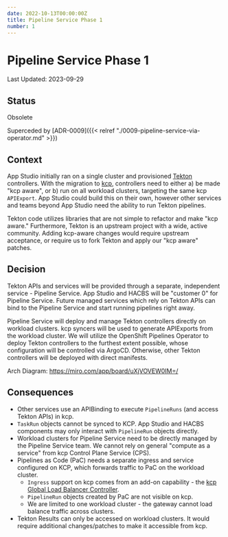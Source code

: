 ```yaml
---
date: 2022-10-13T00:00:00Z
title: Pipeline Service Phase 1
number: 1
---
```

# Pipeline Service Phase 1
Last Updated: 2023-09-29

## Status

Obsolete

Superceded by [ADR-0009]({{< relref "./0009-pipeline-service-via-operator.md" >}})

## Context

App Studio initially ran on a single cluster and provisioned [Tekton](https://tekton.dev) controllers.
With the migration to [kcp](https://github.com/kcp-dev/kcp), controllers need to either a) be made "kcp aware", or b) run on all workload clusters, targeting the same kcp `APIExport`.
App Studio could build this on their own, however other services and teams beyond App Studio need the ability to run Tekton pipelines.

Tekton code utilizes libraries that are not simple to refactor and make "kcp aware."
Furthermore, Tekton is an upstream project with a wide, active community.
Adding kcp-aware changes would require upstream acceptance, or require us to fork Tekton and apply our "kcp aware" patches.

## Decision

Tekton APIs and services will be provided through a separate, independent service - Pipeline Service.
App Studio and HACBS will be "customer 0" for Pipeline Service.
Future managed services which rely on Tekton APIs can bind to the Pipeline Service and start running pipelines right away.

Pipeline Service will deploy and manage Tekton controllers directly on workload clusters.
kcp syncers will be used to generate APIExports from the workload cluster.
We will utilize the OpenShift Pipelines Operator to deploy Tekton controllers to the furthest extent possible, whose configuration will be controlled via ArgoCD.
Otherwise, other Tekton controllers will be deployed with direct manifests.

Arch Diagram: https://miro.com/app/board/uXjVOVEW0IM=/

## Consequences

- Other services use an APIBinding to execute `PipelineRuns` (and access Tekton APIs) in kcp.
- `TaskRun` objects cannot be synced to KCP.
  App Studio and HACBS components may only interact with `PipelineRun` objects directly.
- Workload clusters for Pipeline Service need to be directly managed by the Pipeline Service team.
  We cannot rely on general "compute as a service" from kcp Control Plane Service (CPS).
- Pipelines as Code (PaC) needs a separate ingress and service configured on KCP, which forwards traffic to PaC on the workload cluster.
  - `Ingress` support on kcp comes from an add-on capability - the [kcp Global Load Balancer Controller](https://github.com/kcp-dev/kcp-glbc).
  - `PipelineRun` objects created by PaC are not visible on kcp.
  - We are limited to one workload cluster - the gateway cannot load balance traffic across clusters.
- Tekton Results can only be accessed on workload clusters. It would require additional changes/patches to make it accessible from kcp.

